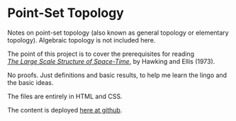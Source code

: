 # Point-Set Topology

Notes on point-set topology (also known as general topology or elementary topology).
Algebraic topology is not included here.

The point of this project is to cover the prerequisites for reading  
<a href='https://archive.org/details/largescalestruct0000hawk/page/n5/mode/2up'><em>The Large Scale Structure of Space-Time</em></a>, 
by Hawking and Ellis (1973).

No proofs. Just definitions and basic results, to help me learn the lingo and the basic ideas. 

The files are entirely in HTML and CSS.

The content is deployed <a href='https://johanley.github.io/topology/'>here at github</a>. 
